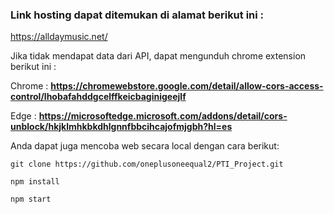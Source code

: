 ### Link hosting dapat ditemukan di alamat berikut ini : 

https://alldaymusic.net/

Jika tidak mendapat data dari API, dapat mengunduh chrome extension berikut ini :

Chrome : **https://chromewebstore.google.com/detail/allow-cors-access-control/lhobafahddgcelffkeicbaginigeejlf**

Edge : **https://microsoftedge.microsoft.com/addons/detail/cors-unblock/hkjklmhkbkdhlgnnfbbcihcajofmjgbh?hl=es**

Anda dapat juga mencoba web secara local dengan cara berikut:

```
git clone https://github.com/oneplusoneequal2/PTI_Project.git

npm install

npm start
```

